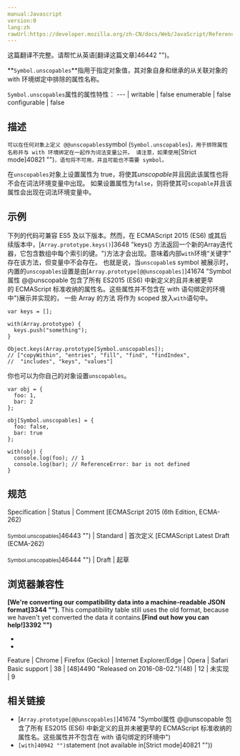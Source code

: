 ```yaml
---
manual:Javascript
version:0
lang:zh
rawUrl:https://developer.mozilla.org/zh-CN/docs/Web/JavaScript/Reference/Global_Objects/Symbol/unscopables#
---
```




这篇翻译不完整。请帮忙从英语[翻译这篇文章]46442 "")。






**`Symbol.unscopables`**指用于指定对象值，其对象自身和继承的从关联对象的 with 环境绑定中排除的属性名称。


`Symbol.unscopables`属性的属性特性： 
 ---  | 
writable | false 
enumerable | false 
configurable | false 



## 描述<a name="描述"></a>


`可以在任何对象上定义 @@unscopables`symbol (`Symbol.unscopables`)`，用于排除属性名称并与 with 环境绑定在一起作为词法变量公开。 请注意，如果使用`[Strict mode]40821 "")`，语句将不可用，并且可能也不需要 symbol。`



在`unscopables`对象上设置属性为 true，将使其*unscopable*并且因此该属性也将不会在词法环境变量中出现。 如果设置属性为`false`，则将使其可`scopable`并且该属性会出现在词法环境变量中。


## 示例<a name="示例"></a>


下列的代码可兼容 ES5 及以下版本。然而，在 ECMAScript 2015 (ES6) 或其后续版本中，[`Array.prototype.keys()`]3648 "keys() 方法返回一个新的Array迭代器，它包含数组中每个索引的键。")方法才会出现。意味着内部`with`环境“关键字” 存在该方法，但变量中不会存在。 也就是说，当`unscopable`s symbol 被展示时，内置的`unscopables`设置是由[`Array.prototype[@@unscopables]`]41674 "Symbol属性 @@unscopable 包含了所有 ES2015 (ES6) 中新定义的且并未被更早的 ECMAScript 标准收纳的属性名。这些属性并不包含在 with 语句绑定的环境中")展示并实现的， 一些 Array 的方法 将作为 scoped 放入`with`语句中。


```
var keys = [];

with(Array.prototype) {
  keys.push("something");
}

Object.keys(Array.prototype[Symbol.unscopables]); 
// ["copyWithin", "entries", "fill", "find", "findIndex", 
//  "includes", "keys", "values"]
```


你也可以为你自己的对象设置`unscopables`。


```
var obj = { 
  foo: 1, 
  bar: 2 
};

obj[Symbol.unscopables] = { 
  foo: false, 
  bar: true 
};

with(obj) {
  console.log(foo); // 1
  console.log(bar); // ReferenceError: bar is not defined
}
```

## 规范<a name="规范"></a>

Specification | Status | Comment 
[ECMAScript 2015 (6th Edition, ECMA-262)<br></br><small>Symbol.unscopables</small>]46443 "") | Standard | 首次定义 
[ECMAScript Latest Draft (ECMA-262)<br></br><small>Symbol.unscopables</small>]46444 "") | Draft | 起草 


## 浏览器兼容性<a name="浏览器兼容性"></a>


**[We&#39;re converting our compatibility data into a machine-readable JSON format]3344 "")**. This compatibility table still uses the old format, because we haven&#39;t yet converted the data it contains.**[Find out how you can help!]3392 "")**


* 
* 

Feature | Chrome | Firefox (Gecko) | Internet Explorer/Edge | Opera | Safari 
Basic support | 38 | [48]4490 "Released on 2016-08-02.")(48) | 12 | 未实现 | 9 




## 相关链接<a name="相关链接"></a>

* [`Array.prototype[@@unscopables]`]41674 "Symbol属性 @@unscopable 包含了所有 ES2015 (ES6) 中新定义的且并未被更早的 ECMAScript 标准收纳的属性名。这些属性并不包含在 with 语句绑定的环境中")
* `[with]40942 "")`statement (not available in[Strict mode]40821 ""))



